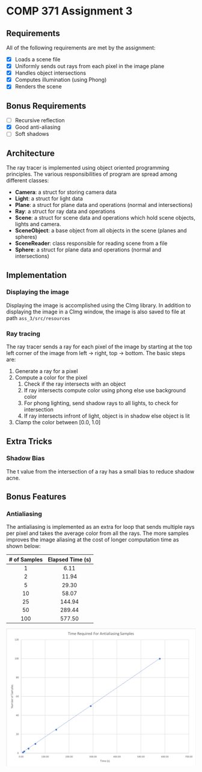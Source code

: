 # COMP 371 Assignment 3

## Requirements
All of the following requirements are met by the assignment:

- [x] Loads a scene file
- [x] Uniformly sends out rays from each pixel in the image plane
- [x] Handles object intersections
- [x] Computes illumination (using Phong)
- [x] Renders the scene

## Bonus Requirements

- [ ] Recursive reflection
- [x] Good anti-aliasing
- [ ] Soft shadows

## Architecture

The ray tracer is implemented using object oriented programming principles. The various responsibilities of program are spread among different classes:
- **Camera**: a struct for storing camera data
- **Light**: a struct for light data
- **Plane**: a struct for plane data and operations (normal and intersections)
- **Ray**: a struct for ray data and operations
- **Scene**: a struct for scene data and operations which hold scene objects, lights and camera.
- **SceneObject**: a base object from all objects in the scene (planes and spheres)
- **SceneReader**: class responsible for reading scene from a file
- **Sphere**: a struct for plane data and operations (normal and intersections)

## Implementation

### Displaying the image

Displaying the image is accomplished using the CImg library. In addition to displaying the image in a CImg window, the image is also saved to file at path `ass_3/src/resources`

### Ray tracing

The ray tracer sends a ray for each pixel of the image by starting at the top left corner of the image from left -> right, top -> bottom. The basic steps are:
1. Generate a ray for a pixel
2. Compute a color for the pixel
    1. Check if the ray intersects with an object
    2. If ray intersects compute color using phong else use background color
    3. For phong lighting, send shadow rays to all lights, to check for intersection
    4. If ray intersects infront of light, object is in shadow else object is lit
3. Clamp the color between [0.0, 1.0]

## Extra Tricks

### Shadow Bias

The t value from the intersection of a ray has a small bias to reduce shadow acne.

## Bonus Features

### Antialiasing

The antialiasing is implemented as an extra for loop that sends multiple rays per pixel and takes the average color from all the rays. The more samples improves the image aliasing at the cost of longer computation time as shown below:

| # of Samples | Elapsed Time (s) |
|:------------:|:----------------:|
| 1            | 6.11             |
| 2            | 11.94            |
| 5            | 29.30            |
| 10           | 58.07            |
| 25           | 144.94           |
| 50           | 289.44           |
| 100          | 577.50           |

![Time vs Samples](figures/time-vs-samples.png)

